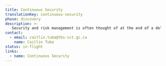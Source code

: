 ```yaml
---
title: Continuous Security
translationKey: continuous-security
phase: discovery
description: >-
   Security and risk management is often thought of at the end of a delivery phase, which prevents delivery teams from continuous delivery - we're working with IT security professionals and delivery teams to understand what it will take to make continuous security a reality.
contact:
  - email: caitlin.tuba@tbs-sct.gc.ca
    name: Caitlin Tuba
status: in-flight
links:
  - name: Continuous Security
---
```

